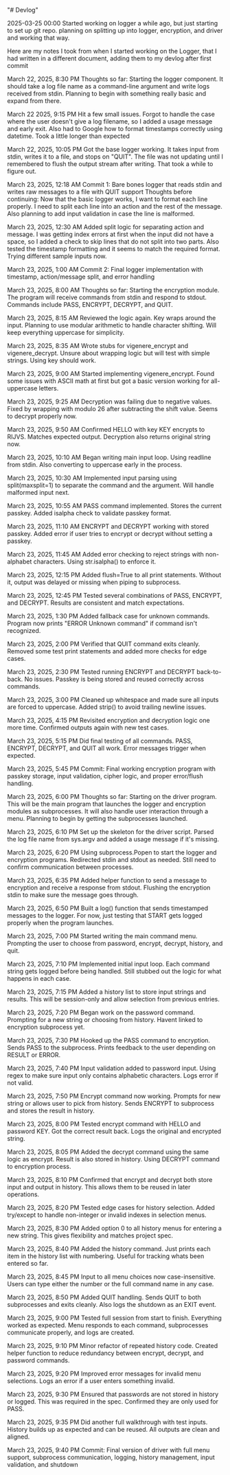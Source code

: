 "# Devlog" 

2025-03-25 00:00
Started working on logger a while ago, but just starting to set up git repo. planning on splitting up into logger, encryption, and driver and working that way. 

Here are my notes I took from when I started working on the Logger, that I had written in a different document, adding them to my devlog after first commit

March 22, 2025, 8:30 PM
Thoughts so far: Starting the logger component. It should take a log file name as a command-line argument and write logs received from stdin. Planning to begin with something really basic and expand from there.

March 22 2025, 9:15 PM
Hit a few small issues. Forgot to handle the case where the user doesn't give a log filename, so I added a usage message and early exit. Also had to Google how to format timestamps correctly using datetime. Took a little longer than expected


March 22, 2025, 10:05 PM
Got the base logger working. It takes input from stdin, writes it to a file, and stops on "QUIT". The file was not updating until I remembered to flush the output stream after writing. That took a while to figure out.


March 23, 2025, 12:18 AM
Commit 1: Bare bones logger that reads stdin and writes raw messages to a file with QUIT support
Thoughts before continuing: Now that the basic logger works, I want to format each line properly. I need to split each line into an action and the rest of the message. Also planning to add input validation in case the line is malformed.


March 23, 2025, 12:30 AM
Added split logic for separating action and message. I was getting index errors at first when the input did not have a space, so I added a check to skip lines that do not split into two parts. Also tested the timestamp formatting and it seems to match the required format. Trying different sample inputs now.


March 23, 2025, 1:00 AM
Commit 2: Final logger implementation with timestamp, action/message split, and error handling

March 23, 2025, 8:00 AM
Thoughts so far: Starting the encryption module. The program will receive commands from stdin and respond to stdout. Commands include PASS, ENCRYPT, DECRYPT, and QUIT. 

March 23, 2025, 8:15 AM
Reviewed the logic again. Key wraps around the input. Planning to use modular arithmetic to handle character shifting. Will keep everything uppercase for simplicity.

March 23, 2025, 8:35 AM
Wrote stubs for vigenere_encrypt and vigenere_decrypt. Unsure about wrapping logic but will test with simple strings. Using key should work.

March 23, 2025, 9:00 AM
Started implementing vigenere_encrypt. Found some issues with ASCII math at first but got a basic version working for all-uppercase letters.

March 23, 2025, 9:25 AM
Decryption was failing due to negative values. Fixed by wrapping with modulo 26 after subtracting the shift value. Seems to decrypt properly now.

March 23, 2025, 9:50 AM
Confirmed HELLO with key KEY encrypts to RIJVS. Matches expected output. Decryption also returns original string now.

March 23, 2025, 10:10 AM
Began writing main input loop. Using readline from stdin. Also converting to uppercase early in the process.

March 23, 2025, 10:30 AM
Implemented input parsing using split(maxsplit=1) to separate the command and the argument. Will handle malformed input next.

March 23, 2025, 10:55 AM
PASS command implemented. Stores the current passkey. Added isalpha check to validate passkey format.

March 23, 2025, 11:10 AM
ENCRYPT and DECRYPT working with stored passkey. Added error if user tries to encrypt or decrypt without setting a passkey.

March 23, 2025, 11:45 AM
Added error checking to reject strings with non-alphabet characters. Using str.isalpha() to enforce it.

March 23, 2025, 12:15 PM
Added flush=True to all print statements. Without it, output was delayed or missing when piping to subprocess.

March 23, 2025, 12:45 PM
Tested several combinations of PASS, ENCRYPT, and DECRYPT. Results are consistent and match expectations.

March 23, 2025, 1:30 PM
Added fallback case for unknown commands. Program now prints "ERROR Unknown command" if command isn't recognized.

March 23, 2025, 2:00 PM
Verified that QUIT command exits cleanly. Removed some test print statements and added more checks for edge cases.

March 23, 2025, 2:30 PM
Tested running ENCRYPT and DECRYPT back-to-back. No issues. Passkey is being stored and reused correctly across commands.

March 23, 2025, 3:00 PM
Cleaned up whitespace and made sure all inputs are forced to uppercase. Added strip() to avoid trailing newline issues.

March 23, 2025, 4:15 PM
Revisited encryption and decryption logic one more time. Confirmed outputs again with new test cases.

March 23, 2025, 5:15 PM
Did final testing of all commands. PASS, ENCRYPT, DECRYPT, and QUIT all work. Error messages trigger when expected.

March 23, 2025, 5:45 PM
Commit: Final working encryption program with passkey storage, input validation, cipher logic, and proper error/flush handling.


March 23, 2025, 6:00 PM
Thoughts so far: Starting on the driver program. This will be the main program that launches the logger and encryption modules as subprocesses. It will also handle user interaction through a menu. Planning to begin by getting the subprocesses launched.

March 23, 2025, 6:10 PM
Set up the skeleton for the driver script. Parsed the log file name from sys.argv and added a usage message if it's missing.

March 23, 2025, 6:20 PM
Using subprocess.Popen to start the logger and encryption programs. Redirected stdin and stdout as needed. Still need to confirm communication between processes.

March 23, 2025, 6:35 PM
Added helper function to send a message to encryption and receive a response from stdout. Flushing the encryption stdin to make sure the message goes through.

March 23, 2025, 6:50 PM
Built a log() function that sends timestamped messages to the logger. For now, just testing that START gets logged properly when the program launches.

March 23, 2025, 7:00 PM
Started writing the main command menu. Prompting the user to choose from password, encrypt, decrypt, history, and quit.

March 23, 2025, 7:10 PM
Implemented initial input loop. Each command string gets logged before being handled. Still stubbed out the logic for what happens in each case.

March 23, 2025, 7:15 PM
Added a history list to store input strings and results. This will be session-only and allow selection from previous entries.

March 23, 2025, 7:20 PM
Began work on the password command. Prompting for a new string or choosing from history. Havent linked to encryption subprocess yet.

March 23, 2025, 7:30 PM
Hooked up the PASS command to encryption. Sends PASS to the subprocess. Prints feedback to the user depending on RESULT or ERROR.

March 23, 2025, 7:40 PM
Input validation added to password input. Using regex to make sure input only contains alphabetic characters. Logs error if not valid.

March 23, 2025, 7:50 PM
Encrypt command now working. Prompts for new string or allows user to pick from history. Sends ENCRYPT to subprocess and stores the result in history.

March 23, 2025, 8:00 PM
Tested encrypt command with HELLO and password KEY. Got the correct result back. Logs the original and encrypted string.

March 23, 2025, 8:05 PM
Added the decrypt command using the same logic as encrypt. Result is also stored in history. Using DECRYPT command to encryption process.

March 23, 2025, 8:10 PM
Confirmed that encrypt and decrypt both store input and output in history. This allows them to be reused in later operations.

March 23, 2025, 8:20 PM
Tested edge cases for history selection. Added try/except to handle non-integer or invalid indexes in selection menus.

March 23, 2025, 8:30 PM
Added option 0 to all history menus for entering a new string. This gives flexibility and matches project spec.

March 23, 2025, 8:40 PM
Added the history command. Just prints each item in the history list with numbering. Useful for tracking whats been entered so far.

March 23, 2025, 8:45 PM
Input to all menu choices now case-insensitive. Users can type either the number or the full command name in any case.

March 23, 2025, 8:50 PM
Added QUIT handling. Sends QUIT to both subprocesses and exits cleanly. Also logs the shutdown as an EXIT event.

March 23, 2025, 9:00 PM
Tested full session from start to finish. Everything worked as expected. Menu responds to each command, subprocesses communicate properly, and logs are created.

March 23, 2025, 9:10 PM
Minor refactor of repeated history code. Created helper function to reduce redundancy between encrypt, decrypt, and password commands.

March 23, 2025, 9:20 PM
Improved error messages for invalid menu selections. Logs an error if a user enters something invalid.

March 23, 2025, 9:30 PM
Ensured that passwords are not stored in history or logged. This was required in the spec. Confirmed they are only used for PASS.

March 23, 2025, 9:35 PM
Did another full walkthrough with test inputs. History builds up as expected and can be reused. All outputs are clean and aligned.

March 23, 2025, 9:40 PM
Commit: Final version of driver with full menu support, subprocess communication, logging, history management, input validation, and shutdown



